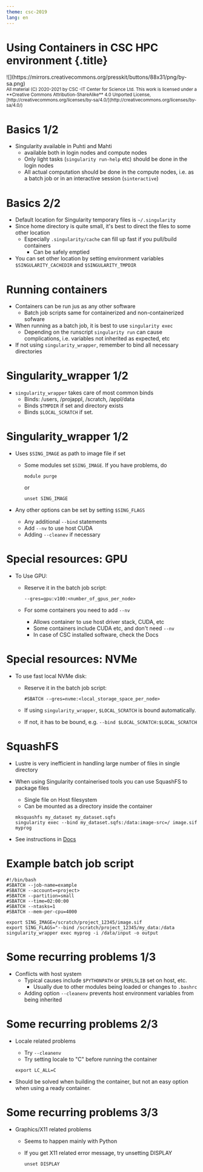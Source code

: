 ```yaml
---
theme: csc-2019
lang: en
---
```


# Using Containers in CSC HPC environment {.title}

<div class="column">
![](https://mirrors.creativecommons.org/presskit/buttons/88x31/png/by-sa.png)
</div>
<div class="column">
<small>
All material (C) 2020-2021 by CSC -IT Center for Science Ltd.
This work is licensed under a **Creative Commons Attribution-ShareAlike** 4.0
Unported License, [http://creativecommons.org/licenses/by-sa/4.0/](http://creativecommons.org/licenses/by-sa/4.0/)
</small>
</div>

# Basics 1/2
- Singularity available in Puhti and Mahti
  - available both in login nodes and compute nodes
  - Only light tasks (`singularity run-help` etc) should be done in the login nodes
  - All actual computation should be done in the compute nodes, i.e.  as a batch 
  job or in an interactive session (`sinteractive`)

# Basics 2/2
- Default location for Singularity temporary files is `~/.singularity`
- Since home directory is quite small, it's best to direct the files to some other location
  - Especially `.singularity/cache` can fill up fast if you pull/build containers
    - Can be safely emptied
- You can set other location by setting environment variables `$SINGULARITY_CACHEDIR` and `$SINGULARITY_TMPDIR`

# Running containers
- Containers can be run jus as any other software
  - Batch job scripts same for containerized and non-containerized sofware
- When running as a batch job, it is best to use `singularity exec`
  - Depending on the runscript `singularity run` can cause complications, i.e. 
  variables not inherited as expected, etc
- If not using `singularity_wrapper`, remember to bind all necessary directories

# Singularity_wrapper 1/2
- `singularity_wrapper` takes care of most common binds
  - Binds: /users, /projappl, /scratch, /appl/data
  - Binds `$TMPDIR` if set and directory exists
  - Binds `$LOCAL_SCRATCH` if set.

# Singularity_wrapper 1/2
- Uses `$SING_IMAGE` as path to image file if set
  - Some modules set `$SING_IMAGE`. If you have problems, do 
    
    ```
    module purge
    ```
    
    or

    ```
    unset SING_IMAGE
    ```

- Any other options can be set by setting `$SING_FLAGS`
  - Any additional `--bind` statements
  - Add `--nv` to use host CUDA
  - Adding `--cleanev` if necessary

# Special resources: GPU
- To Use GPU:
  - Reserve it in the batch job script:
    
    ```
    --gres=gpu:v100:<number_of_gpus_per_node>
    ```

  - For some containers you need to add `--nv`
    - Allows container to use host driver stack, CUDA, etc
    - Some containers include CUDA etc, and don't need `--nv`
    - In case of CSC installed software, check the Docs

# Special resources: NVMe
- To use fast local NVMe disk: 
  - Reserve it in the batch job script:
  
    ```
    #SBATCH --gres=nvme:<local_storage_space_per_node>
    ```

  - If using `singularity_wrapper`, `$LOCAL_SCRATCH` is bound automatically. 
  - If not, it has to be bound, e.g. `--bind $LOCAL_SCRATCH:$LOCAL_SCRATCH`

# SquashFS
- Lustre is very inefficient in handling large number of files in single directory
- When using Singularity containerised tools you can use SquashFS to package files
  - Single file on Host filesystem
  - Can be mounted as a directory inside the container
  
  ```
  mksquashfs my_dataset my_dataset.sqfs
  singularity exec --bind my_dataset.sqfs:/data:image-src=/ image.sif myprog
  ```

- See instructions in [Docs](https://docs.csc.fi/computing/containers/run-existing/#mounting-datasets-with-squashfs)

# Example batch job script

 ```
#!/bin/bash
#SBATCH --job-name=example
#SBATCH --account=<project>
#SBATCH --partition=small
#SBATCH --time=02:00:00
#SBATCH --ntasks=1
#SBATCH --mem-per-cpu=4000

export SING_IMAGE=/scratch/project_12345/image.sif
export SING_FLAGS="--bind /scratch/project_12345/my_data:/data
singularity_wrapper exec myprog -i /data/input -o output
 ```

# Some recurring problems 1/3
- Conflicts with host system
  - Typical causes include `$PYTHONPATH` or `$PERL5LIB` set on host, etc.
    - Usually due to other modules being loaded or changes to `.bashrc`
  - Adding option `--cleanenv` prevents host environment variables from being inherited

# Some recurring problems 2/3
- Locale related problems
  - Try `--cleanenv`
  - Try setting locale to "C" before running the container
  
   ```
   export LC_ALL=C
   ``` 
- Should be solved when building the container, but not an easy option when using a ready container.

# Some recurring problems 3/3
- Graphics/X11 related problems
  - Seems to happen mainly with Python
  - If you get X11 related error message, try unsetting DISPLAY
  
    ```
    unset DISPLAY
    ```


